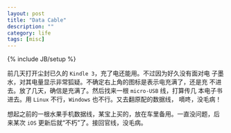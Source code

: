 ```yaml
---
layout: post
title: "Data Cable"
description: ""
category: life
tags: [misc]
---
```

{% include JB/setup %}

前几天打开尘封已久的 `Kindle 3`，充了电还能用。不过因为好久没有面对电
子墨水，对其电量显示非常狐疑。不确定右上角的图标是表示电充满了，还是充
不进去。放了几天，确信是充满了。然后找来一根 `micro-USB` 线，打算传几
本电子书进去。用 `Linux` 不行，`Windows` 也不行。又去翻原配的数据线，
嘀咚，没毛病！

想起之前的一根水果手机数据线，某宝上买的，放在车里备用。一直没问题，后
来某次 `iOS` 更新后就“不朽”了。接回官线，没毛病。
